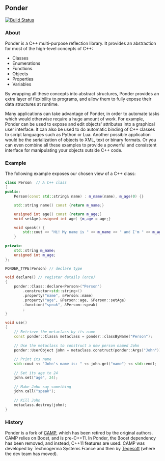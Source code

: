 
Ponder
------

[![Build Status](https://travis-ci.org/billyquith/ponder.svg)](https://travis-ci.org/billyquith/ponder)

### About

Ponder is a C++ multi-purpose reflection library. It provides an abstraction for most
of the high-level concepts of C++:

- Classes
- Enumerations
- Functions
- Objects
- Properties
- Variables

By wrapping all these concepts into abstract structures, Ponder provides an extra layer of
flexibility to programs, and allow them to fully expose their data structures at runtime.

Many applications can take advantage of Ponder, in order to automate tasks which would
otherwise require a huge amount of work. For example, Ponder can be used to expose and edit
objects' attributes into a graphical user interface. It can also be used to do
automatic binding of C++ classes to script languages such as Python or Lua.
Another possible application would be the serialization of objects to XML, text or
binary formats. Or you can even combine all these examples to provide a powerful
and consistent interface for manipulating your objects outside C++ code.

### Example

The following example exposes our chosen view of a C++ class:

```cpp
class Person  // A C++ class
{
public:
    Person(const std::string& name) : m_name(name), m_age(0) {}

    std::string name() const {return m_name;}

    unsigned int age() const {return m_age;}
    void setAge(unsigned int age) {m_age = age;}

    void speak() {
        std::cout << "Hi! My name is " << m_name << " and I'm " << m_age << " years old." << std::endl;
    }
    
private:
    std::string m_name;
    unsigned int m_age;
};

PONDER_TYPE(Person) // declare type

void declare() // register details (once)
{
    ponder::Class::declare<Person>("Person")
        .constructor<std::string>()
        .property("name", &Person::name)
        .property("age", &Person::age, &Person::setAge)
        .function("speak", &Person::speak)
        ;
}

void use()
{
    // Retrieve the metaclass by its name
    const ponder::Class& metaclass = ponder::classByName("Person");
    
    // Use the metaclass to construct a new person named John
    ponder::UserObject john = metaclass.construct(ponder::Args("John"));
    
    // Print its name
    std::cout << "John's name is: " << john.get("name") << std::endl;
    
    // Set its age to 24
    john.set("age", 24);
    
    // Make John say something
    john.call("speak");
    
    // Kill John
    metaclass.destroy(john);
}
```

### History

Ponder is a fork of [CAMP][2], which has been retired by the original authors. CAMP relies
on Boost, and is pre-C++11. In Ponder, the Boost dependency has been removed, and instead, 
C++11 features are used. CAMP was developed by Technogerma Systems France and then by 
[Tegesoft][1] (where the dev team has moved).


[1]: http://www.tegesoft.com
[2]: https://github.com/tegesoft/camp
